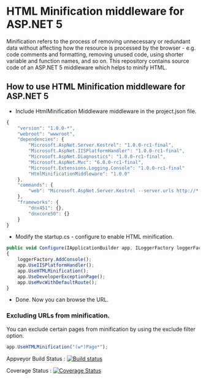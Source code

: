 # HTML Minification middleware for ASP.NET 5

Minification refers to the process of removing unnecessary or redundant data without affecting how the resource is processed by the browser - e.g. code comments and formatting, removing unused code, using shorter variable and function names, and so on. This repository contains source code of an ASP.NET 5 middleware which helps to minify HTML.

How to use HTML Minification middleware for ASP.NET 5
--------------------------------
* Include HtmlMinification Middleware middleware in the project.json file.
```Javascript
{
    "version": "1.0.0-*",
    "webroot": "wwwroot",
    "dependencies": {
        "Microsoft.AspNet.Server.Kestrel": "1.0.0-rc1-final",
        "Microsoft.AspNet.IISPlatformHandler": "1.0.0-rc1-final",
        "Microsoft.AspNet.Diagnostics": "1.0.0-rc1-final",
        "Microsoft.AspNet.Mvc": "6.0.0-rc1-final",
        "Microsoft.Extensions.Logging.Console": "1.0.0-rc1-final"
        "HtmlMinificationMiddleware": "1.0.0"
    },
    "commands": {
        "web": "Microsoft.AspNet.Server.Kestrel --server.urls http://*:5004"
    },
    "frameworks": {
        "dnx451": {},
        "dnxcore50": {}
    }
}
```
* Modify the startup.cs - configure to enable HTML minification.
```Javascript
public void Configure(IApplicationBuilder app, ILoggerFactory loggerFactory)
{
    loggerFactory.AddConsole();
    app.UseIISPlatformHandler();
    app.UseHTMLMinification();
    app.UseDeveloperExceptionPage();
    app.UseMvcWithDefaultRoute();
}
```
* Done. Now you can browse the URL.

### Excluding URLs from minification.

You can exclude certain pages from minification by using the exclude filter option.

```Javascript
app.UseHTMLMinification("(w*)Page*");
```

Appveyor Build Status : [![Build status](https://ci.appveyor.com/api/projects/status/pyltm6fuc9qo8xkq?svg=true)](https://ci.appveyor.com/project/anuraj/htmlminificationmiddleware)

Coverage Status : [![Coverage Status](https://coveralls.io/repos/github/anuraj/HtmlMinificationMiddleware/badge.svg?branch=master)](https://coveralls.io/github/anuraj/HtmlMinificationMiddleware?branch=master)